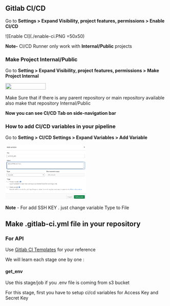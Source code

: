 ## Gitlab CI/CD

Go to **Settings > Expand Visibility, project features, permissions > Enable CI/CD**

![Enable CI](./enable-ci.PNG =50x50)


**Note-** CI/CD Runner only work with **Internal/Public** projects

### Make Project Internal/Public

Go to **Setting > Expand Visibility, project features, permissions > Make Project Internal**

<img src="https://gitlab.orderhive.plus/devops/cloud-docsify/-/blob/e1af2110267eb6fc30b85fc74c0ed820b4e40e91/operations/project-visible.png" width="50%" height="50%"/>

Make Sure that if there is any parent repository or main repository available also make that repository Internal/Public


**Now you can see CI/CD Tab on side-navigation bar**

### How to add CI/CD variables in your pipeline

Go to **Setting > CI/CD Settings > Expand Variables > Add Variable**

<img src=add-variable.PNG width="50%" height="50%"/>

**Note** - For add SSH KEY . just change variable Type to File

## Make .gitlab-ci.yml file in your repository

### For API

Use [Gitlab CI Templates](https://gitlab.orderhive.plus/public-resources/gitlab-ci/-/blob/master/templates) for your reference

We will learn each stage one by one :

#### get_env

Use this stage/job if you .env file is coming from s3 bucket

For this stage, first you have to setup ci/cd variables for Access Key and Secret Key 







